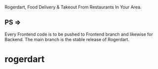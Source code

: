 Rogerdart, Food Delivery & Takeout From Restaurants In Your Area.

## PS =>
Every Frontend code is to be pushed to Frontend branch and likewise for Backend. The main branch is the stable release of Rogerdart. 
# rogerdart
